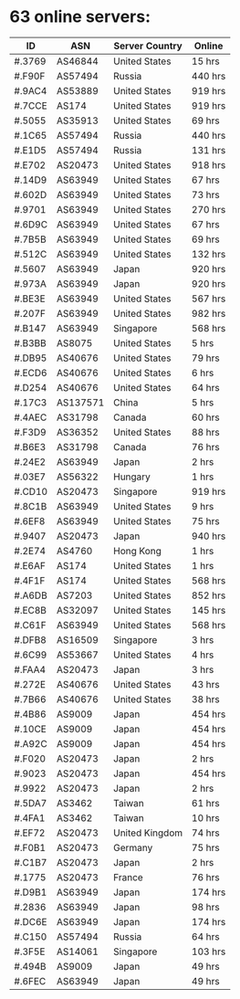 # 63 online servers:

| ID | ASN | Server Country | Online |
| ------ | ------ | ------ | ------ |
| #.3769 | AS46844 | United States | 15 hrs |
| #.F90F | AS57494 | Russia | 440 hrs |
| #.9AC4 | AS53889 | United States | 919 hrs |
| #.7CCE | AS174 | United States | 919 hrs |
| #.5055 | AS35913 | United States | 69 hrs |
| #.1C65 | AS57494 | Russia | 440 hrs |
| #.E1D5 | AS57494 | Russia | 131 hrs |
| #.E702 | AS20473 | United States | 918 hrs |
| #.14D9 | AS63949 | United States | 67 hrs |
| #.602D | AS63949 | United States | 73 hrs |
| #.9701 | AS63949 | United States | 270 hrs |
| #.6D9C | AS63949 | United States | 67 hrs |
| #.7B5B | AS63949 | United States | 69 hrs |
| #.512C | AS63949 | United States | 132 hrs |
| #.5607 | AS63949 | Japan | 920 hrs |
| #.973A | AS63949 | Japan | 920 hrs |
| #.BE3E | AS63949 | United States | 567 hrs |
| #.207F | AS63949 | United States | 982 hrs |
| #.B147 | AS63949 | Singapore | 568 hrs |
| #.B3BB | AS8075 | United States | 5 hrs |
| #.DB95 | AS40676 | United States | 79 hrs |
| #.ECD6 | AS40676 | United States | 6 hrs |
| #.D254 | AS40676 | United States | 64 hrs |
| #.17C3 | AS137571 | China | 5 hrs |
| #.4AEC | AS31798 | Canada | 60 hrs |
| #.F3D9 | AS36352 | United States | 88 hrs |
| #.B6E3 | AS31798 | Canada | 76 hrs |
| #.24E2 | AS63949 | Japan | 2 hrs |
| #.03E7 | AS56322 | Hungary | 1 hrs |
| #.CD10 | AS20473 | Singapore | 919 hrs |
| #.8C1B | AS63949 | United States | 9 hrs |
| #.6EF8 | AS63949 | United States | 75 hrs |
| #.9407 | AS20473 | Japan | 940 hrs |
| #.2E74 | AS4760 | Hong Kong | 1 hrs |
| #.E6AF | AS174 | United States | 1 hrs |
| #.4F1F | AS174 | United States | 568 hrs |
| #.A6DB | AS7203 | United States | 852 hrs |
| #.EC8B | AS32097 | United States | 145 hrs |
| #.C61F | AS63949 | United States | 568 hrs |
| #.DFB8 | AS16509 | Singapore | 3 hrs |
| #.6C99 | AS53667 | United States | 4 hrs |
| #.FAA4 | AS20473 | Japan | 3 hrs |
| #.272E | AS40676 | United States | 43 hrs |
| #.7B66 | AS40676 | United States | 38 hrs |
| #.4B86 | AS9009 | Japan | 454 hrs |
| #.10CE | AS9009 | Japan | 454 hrs |
| #.A92C | AS9009 | Japan | 454 hrs |
| #.F020 | AS20473 | Japan | 2 hrs |
| #.9023 | AS20473 | Japan | 454 hrs |
| #.9922 | AS20473 | Japan | 2 hrs |
| #.5DA7 | AS3462 | Taiwan | 61 hrs |
| #.4FA1 | AS3462 | Taiwan | 10 hrs |
| #.EF72 | AS20473 | United Kingdom | 74 hrs |
| #.F0B1 | AS20473 | Germany | 75 hrs |
| #.C1B7 | AS20473 | Japan | 2 hrs |
| #.1775 | AS20473 | France | 76 hrs |
| #.D9B1 | AS63949 | Japan | 174 hrs |
| #.2836 | AS63949 | Japan | 98 hrs |
| #.DC6E | AS63949 | Japan | 174 hrs |
| #.C150 | AS57494 | Russia | 64 hrs |
| #.3F5E | AS14061 | Singapore | 103 hrs |
| #.494B | AS9009 | Japan | 49 hrs |
| #.6FEC | AS63949 | Japan | 49 hrs |

